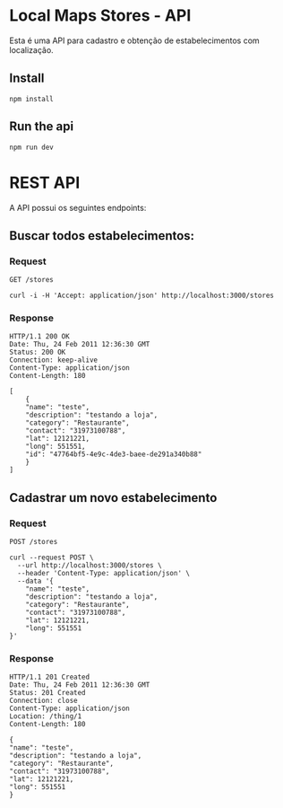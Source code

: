 # Local Maps Stores - API

Esta é uma API para cadastro e obtenção de estabelecimentos com localização.


## Install

    npm install

## Run the api

    npm run dev


# REST API

A API possui os seguintes endpoints:

## Buscar todos estabelecimentos:

### Request

`GET /stores`

    curl -i -H 'Accept: application/json' http://localhost:3000/stores

### Response

    HTTP/1.1 200 OK
    Date: Thu, 24 Feb 2011 12:36:30 GMT
    Status: 200 OK
    Connection: keep-alive
    Content-Type: application/json
    Content-Length: 180

    [
		{
		"name": "teste",
		"description": "testando a loja",
		"category": "Restaurante",
		"contact": "31973100788",
		"lat": 12121221,
		"long": 551551,
		"id": "47764bf5-4e9c-4de3-baee-de291a340b88"
		}
	]

## Cadastrar um novo estabelecimento

### Request

`POST /stores`

```
curl --request POST \
  --url http://localhost:3000/stores \
  --header 'Content-Type: application/json' \
  --data '{
	"name": "teste",
	"description": "testando a loja",
	"category": "Restaurante",
	"contact": "31973100788",
	"lat": 12121221,
	"long": 551551
}'
````

### Response

    HTTP/1.1 201 Created
    Date: Thu, 24 Feb 2011 12:36:30 GMT
    Status: 201 Created
    Connection: close
    Content-Type: application/json
    Location: /thing/1
    Content-Length: 180

    {
	"name": "teste",
	"description": "testando a loja",
	"category": "Restaurante",
	"contact": "31973100788",
	"lat": 12121221,
	"long": 551551
	}